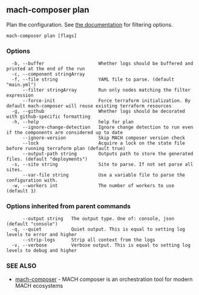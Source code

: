## mach-composer plan

Plan the configuration. See [the documentation](/howto/cli/filtering-commands) for filtering options.

```
mach-composer plan [flags]
```

### Options

```
  -b, --buffer                    Whether logs should be buffered and printed at the end of the run
  -c, --component stringArray     
  -f, --file string               YAML file to parse. (default "main.yml")
      --filter stringArray        Run only nodes matching the filter expression
      --force-init                Force terraform initialization. By default mach-composer will reuse existing terraform resources
  -g, --github                    Whether logs should be decorated with github-specific formatting
  -h, --help                      help for plan
      --ignore-change-detection   Ignore change detection to run even if the components are considered up to date
      --ignore-version            Skip MACH composer version check
      --lock                      Acquire a lock on the state file before running terraform plan (default true)
      --output-path string        Outputs path to store the generated files. (default "deployments")
  -s, --site string               Site to parse. If not set parse all sites.
      --var-file string           Use a variable file to parse the configuration with.
  -w, --workers int               The number of workers to use (default 1)
```

### Options inherited from parent commands

```
      --output string   The output type. One of: console, json (default "console")
  -q, --quiet           Quiet output. This is equal to setting log levels to error and higher
      --strip-logs      Strip all context from the logs
  -v, --verbose         Verbose output. This is equal to setting log levels to debug and higher
```

### SEE ALSO

* [mach-composer](mach-composer.md)	 - MACH composer is an orchestration tool for modern MACH ecosystems


